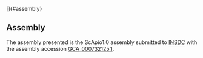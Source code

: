 []{#assembly}

Assembly
--------

The assembly presented is the ScApio1.0 assembly submitted to
[INSDC](http://www.insdc.org) with the assembly accession
[GCA\_000732125.1](http://www.ebi.ac.uk/ena/data/view/GCA_000732125.1).
